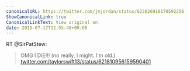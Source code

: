 ```yaml
---
canonicalURL: https://twitter.com/jmjordan/status/622026916170592256
ShowCanonicalLink: true
CanonicalLinkText: View original on
date: 2015-07-17T12:55:48+00:00
---
```

RT @SirPatStew:
> OMG I DIE!!! (no really, I might. I'm old.) [twitter.com/taylorswift13/status/621810956159590401](https://twitter.com/taylorswift13/status/621810956159590401)